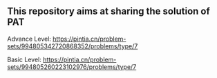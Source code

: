 ## This repository aims at sharing the solution of PAT

Advance Level: https://pintia.cn/problem-sets/994805342720868352/problems/type/7

Basic Level: https://pintia.cn/problem-sets/994805260223102976/problems/type/7
